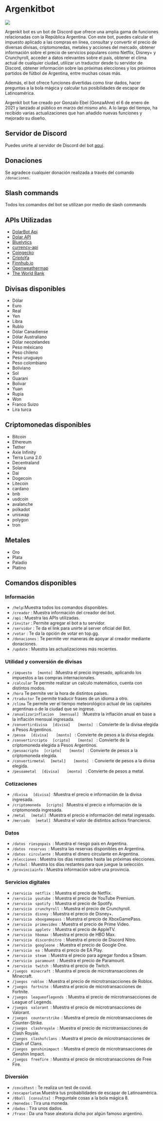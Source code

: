 <h1> Argenkitbot </h1>

<img src="https://preview.redd.it/qq8psbos8uk61.png?width=1299&format=png&auto=webp&s=8ffd4a1ad7e2fe87de789805852483fcd59c5f7f">

<p> Argenkit bot es un bot de Discord que ofrece una amplia gama de funciones relacionadas con la República Argentina. Con este bot, puedes calcular el impuesto aplicado a las compras en línea, consultar y convertir el precio de diversas divisas, criptomonedas, metales y acciones del mercado, obtener información sobre el precio de servicios populares como Netflix, Disney+ y Crunchyroll, acceder a datos relevantes sobre el país, obtener el clima actual de cualquier ciudad, utilizar un traductor desde tu servidor de Discord, obtener información sobre las próximas elecciones y los próximos partidos de fútbol de Argentina, entre muchas cosas más. </p>
<p> Además, el bot ofrece funciones divertidas como tirar dados, hacer preguntas a la bola mágica y calcular tus posibilidades de escapar de Latinoamérica. </p>
<p> Argenkit bot fue creado por Gonzalo Ebel (GonzaAhre) el 6 de enero de 2021 y lanzado al público en marzo del mismo año. A lo largo del tiempo, ha recibido varias actualizaciones que han añadido nuevas funciones y mejorado su diseño. </p>
<h2>Servidor de Discord</h2>
    <p> Puedes unirte al servidor de Discord del bot <a href="https://discord.gg/68jsHeTRYa">aquí</a>. </p>
    <h2>Donaciones</h2>
    <p> Se agradece cualquier donación realizada a través del comando <code>/donaciones</code>. </p>
    
<h2>Slash commands</h2>
    <p> Todos los comandos del bot se utilizan por medio  de slash commands </p>
        
 <h2>APIs Utilizadas</h2>
    <ul>
        <li> <a href="https://github.com/guidospadavecchia/DolarBot-Api">DolarBot Api</a> </li>
        <li> <a href="https://dolarapi.com/docs/">Dolar API</a></li>
        <li> <a href="https://api.bluelytics.com.ar/v2/latest">Bluelytics</a></li>
        <li> <a href="https://cdn.jsdelivr.net/gh/fawazahmed0/currency-api@1/latest/currencies/usd.json">currency-api </a></li>
        <li> <a href="https://www.coingecko.com/es">Coingecko </a></li>
        <li> <a href="https://criptoya.com/api">CriptoYa </a></li>
        <li> <a href="https://finnhub.io/">Finnhub.io </a></li>
        <li> <a href="https://openweathermap.org/">Openweathermap </a></li>
        <li> <a href="https://datahelpdesk.worldbank.org/knowledgebase/topics/125589-developer-information">The World Bank </a></li>
    </ul>
    
<h2>Divisas disponibles</h2>
    <ul>
        <li>Dólar</li>
        <li>Euro</li>
        <li>Real</li>
        <li>Yen</li>
        <li>Libra</li>
        <li>Rublo</li>
        <li>Dólar Canadiense</li>
        <li>Dólar Australiano</li>
        <li>Dólar neozelandes</li>
        <li>Peso méxicano</li>
        <li>Peso chileno</li>
        <li>Peso uruguayo</li>
        <li>Peso colombiano</li>
        <li>Boliviano</li>
        <li>Sol</li>
        <li>Guarani</li>
        <li>Bolivar</li>
        <li>Yuan</li>
        <li>Rupia</li>
        <li>Won</li>
        <li>Franco Suizo</li>
        <li>Lira turca</li>
    </ul>
<h2>Criptomonedas disponibles</h2>
<ul>
        <li>Bitcoin</li>
        <li>Ethereum</li>
        <li>Tether</li>
        <li>Axie Infinity</li>
        <li>Terra Luna 2.0</li>
        <li>Decentraland</li>
        <li>Solana</li>
        <li>Dai</li>
        <li>Dogecoin</li>
        <li>Litecoin</li>
        <li>cardano</li>
        <li>bnb</li>
        <li>usdcoin</li>
        <li>avalanche</li>
        <li>polkadot</li>
        <li>uniswap</li>
        <li>polygon</li>
        <li>tron</li>
</ul>
<h2>Metales</h2>
<ul>
        <li>Oro</li>
        <li>Plata</li>
        <li>Paladio</li>
        <li>Platino</li>
</ul>
<h2>Comandos disponibles</h2>
<h3>Información</h3>
<ul>
        <li><code>/help</code>:Muestra todos los comandos disponibles.
        </li>
        <li><code>/creador</code> : Muestra información del creador del bot.
        </li>
        <li><code>/api</code> : Muestra las APIs utilizadas.
        </li>
        <li><code>/invitar</code> : Permite agregar el bot a tu servidor.
        </li>
        <li><code>/servidor</code> : Te da el link para unirte al server oficial del Bot.
        </li>
        <li><code>/votar</code> : Te da la opción de votar en top.gg.
        </li>
        <li><code>/donaciones</code> : Te permite ver maneras de apoyar al creador mediante donaciones.
        </li>
        <li><code>/update</code> : Muestra las actualizaciones más recientes.
        </li>
    </ul>
<h3>Utilidad y conversión de divisas</h3>
    <ul>
        <li> <code>/impuesto</code> <code>  [monto] </code>:Muestra el precio ingresado, aplicando los impuestos a las compras internacionales.
        </li>
        <li> <code>/calcular</code> Te permite realizar un calculo matemático, cuenta con distintos modos.
        </li>
           <li> <code>/hora</code> Te permite ver la hora de distintos paises.
        </li>
        <li> <code>/traductor</code> Te permite traducir frases de un idioma a otro.
        </li>
        <li> <code>/clima</code> Te permite ver el tiempo meteorológico actual de las capitales argentinas o de la ciudad que se ingrese.
        </li>
        <li> <code>/anualizarinflacion</code> <code>  [mensual] </code> :Muestra la inflación anual en base a la
            inflación mensual ingresada.
        </li>
        <li> <code>/convertirdivisa</code> <code>  [divisa] </code> <code>  [monto] </code> : Convierte de la divisa
            elegida a Pesos Argentinos.
        </li>
        <li> <code>/pesoa</code> <code>  [divisa] </code> <code>  [monto] </code> : Convierte de pesos a la divisa
            elegida.
        </li>
        <li> <code>/convertircripto</code> <code>  [cripto] </code> <code>  [monto] </code> : Convierte de la
            criptomoneda elegida a Pesos Argentinos.
        </li>
        <li> <code>/pesoacripto</code> <code>  [cripto] </code> <code>  [monto] </code> : Convierte de pesos a la
            criptomoneda elegida.
        </li>
        <li> <code>/convertirmetal</code> <code>  [metal] </code> <code>  [monto] </code> : Convierte de pesos a la
            divisa elegida.
        </li>
        <li> <code>/pesoametal</code> <code>  [divisa] </code> <code>  [monto] </code> : Convierte de pesos a metal.
        </li>
    </ul>
<h3>Cotizaciones</h3>
    <ul>
        <li> <code>/divisa</code> <code>  [divisa] </code>:Muestra el precio e información de la divisa ingresada.
        </li>
        <li> <code>/criptomoneda</code> <code>  [cripto] </code>:Muestra el precio e información de la criptomoneda
            ingresada.
        </li>
        <li> <code>/metal</code> <code>  [metal] </code>:Muestra el precio e información del metal ingresado.
        </li>
         <li> <code>/mercado</code> <code>  [metal] </code>:Muestra el valor de distintos activos financieros.
        </li>
    </ul>
    <h3>Datos</h3>
    <ul>
        <li> <code>/datos</code> <code> riesgopais </code>: Muestra el riesgo país en Argentina.
        </li>
        <li> <code>/datos</code> <code> reservas </code>: Muestra las reservas disponibles en Argentina.
        </li>
        <li> <code>/datos</code> <code> circulante </code>: Muestra el dinero circulante en Argentina.
        </li>
        <li> <code>/elecciones</code> : Muestra los días restantes hasta las próximas elecciones.
        </li>
        <li> <code>/futbol</code> : Muestra los días restantes para que juegue la selección.
        </li>
        <li> <code>/provinciainfo</code> : Muestra información sobre una provincia.
        </li>
    </ul>
<h3>Servicios digitales</h3>
    <ul>
        <li> <code>/servicio</code> <code> netflix </code>: Muestra el precio de Netflix.
        </li>
        <li> <code>/servicio</code> <code> youtube </code>: Muestra el precio de YouTube Premium.
        </li>
        <li> <code>/servicio</code> <code> spotify </code>: Muestra el precio de Spotify.
        </li>
        <li> <code>/servicio</code> <code> crunchyroll </code>: Muestra el precio de Crunchyroll.
        </li>
        <li> <code>/servicio</code> <code> disney </code>: Muestra el precio de Disney+.
        </li>
        <li> <code>/servicio</code> <code> xboxgamepass </code>: Muestra el precio de XboxGamePass.
        </li>
        <li> <code>/servicio</code> <code> primevideo </code>: Muestra el precio de Prime Video.
        </li>
        <li> <code>/servicio</code> <code> appletv </code>: Muestra el precio de AppleTV.
        </li>
        <li> <code>/servicio</code> <code> hbomax </code>: Muestra el precio de HBO Max.
        </li>
        <li> <code>/servicio</code> <code> discordnitro </code>: Muestra el precio de Discord Nitro.
        </li>
        <li> <code>/servicio</code> <code> googleone </code>: Muestra el precio de Google One.
        </li>
        <li> <code>/servicio</code> <code> ea </code>: Muestra el precio de EA Play.
        </li>
        <li> <code>/servicio</code> <code> steam </code>: Muestra el precio para agregar fondos a Steam.
        </li>
        <li> <code>/servicio</code> <code> paramount </code>: Muestra el precio de Paramount.
        </li>
        <li> <code>/servicio</code> <code> twitch </code>: Muestra el precio de Twitch.
        </li>
         <li> <code>/juegos</code> <code> minecraft </code>: Muestra el precio de microtransacciones de Minecraft.
        </li>
        <li> <code>/juegos</code> <code> roblox </code>: Muestra el precio de microtransacciones de Roblox.
        </li>
        <li> <code>/juegos</code> <code> fortnite </code>: Muestra el precio de microtransacciones de Fortnite.
        </li>
        <li> <code>/juegos</code> <code> leagueoflegends </code>: Muestra el precio de microtransacciones de League of Legends.
        </li>
        <li> <code>/juegos</code> <code> valorant </code>: Muestra el precio de microtransacciones de Valorant.
        </li>
        <li> <code>/juegos</code> <code> counterstrike </code>: Muestra el precio de microtransacciones de Counter-Strike.
        </li>
        <li> <code>/juegos</code> <code> clashroyale </code>: Muestra el precio de microtransacciones de Clash Royale.
        </li>
        <li> <code>/juegos</code> <code> clashofclans </code>: Muestra el precio de microtransacciones de Clash of Clans.
        </li>
        <li> <code>/juegos</code> <code> genshinimpact </code>: Muestra el precio de microtransacciones de Genshin Impact.
        </li>
        <li> <code>/juegos</code> <code> freefire </code>: Muestra el precio de microtransacciones de Free Fire.
        </li>
    </ul>
    <h3>Diversión</h3>
    <ul>
        <li> <code>/covidtest</code> : Te realiza un test de covid.
        </li>
        <li> <code>/escaparlatam</code> Muestra tus probabilidades de escapar de Latinoamérica.
        </li>
        <li> <code>/8ball</code> <code> [consulta] </code>: Preguntale cosas a la bola mágica 8.
        </li>
        <li> <code>/monedas</code> : Tira una moneda.
        </li>
        <li> <code>/dados</code> : Tira unos dados.
        </li>
      <li> <code>/frase</code> : Da una frase aleatoria dicha por algún  famoso argentino.
        </li>
    

